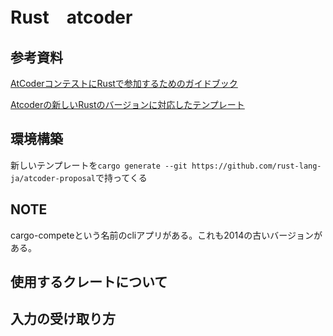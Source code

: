 # Rust　atcoder

## 参考資料
[AtCoderコンテストにRustで参加するためのガイドブック](https://doc.rust-jp.rs/atcoder-rust-resources/introduction.html)

[Atcoderの新しいRustのバージョンに対応したテンプレート](https://github.com/rust-lang-ja/atcoder-proposal/)

## 環境構築

新しいテンプレートを`cargo generate --git https://github.com/rust-lang-ja/atcoder-proposal`で持ってくる

## NOTE

cargo-competeという名前のcliアプリがある。これも2014の古いバージョンがある。

## 使用するクレートについて

## 入力の受け取り方
